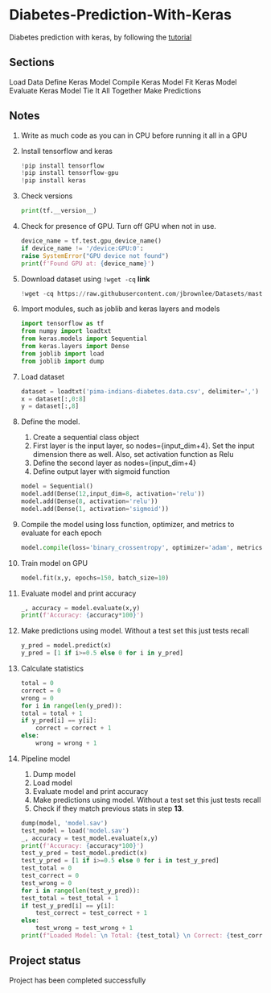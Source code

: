 # Diabetes-Prediction-With-Keras

Diabetes prediction with keras, by following the [tutorial](https://machinelearningmastery.com/tutorial-first-neural-network-python-keras/)

## Sections

Load Data
Define Keras Model
Compile Keras Model
Fit Keras Model
Evaluate Keras Model
Tie It All Together
Make Predictions

## Notes

1. Write as much code as you can in CPU before running it all in a GPU
2. Install tensorflow and keras

    ```python
    !pip install tensorflow
    !pip install tensorflow-gpu
    !pip install keras
    ```

3. Check versions

    ```python
    print(tf.__version__)
    ```

4. Check for presence of GPU. Turn off GPU when not in use.

    ```python
    device_name = tf.test.gpu_device_name()
    if device_name != '/device:GPU:0':
    raise SystemError("GPU device not found")
    print(f'Found GPU at: {device_name}')
    ```

5. Download dataset using `!wget -cq` **link**

    ```python
    !wget -cq https://raw.githubusercontent.com/jbrownlee/Datasets/master/pima-indians-diabetes.data.csv
    ```

6. Import modules, such as joblib and keras layers and models

    ```python
    import tensorflow as tf
    from numpy import loadtxt
    from keras.models import Sequential
    from keras.layers import Dense
    from joblib import load
    from joblib import dump
    ```

7. Load dataset

    ```python
    dataset = loadtxt('pima-indians-diabetes.data.csv', delimiter=',')
    x = dataset[:,0:8]
    y = dataset[:,8]
    ```

8. Define the model.
   1. Create a sequential class object
   2. First layer is the input layer, so nodes={input_dim+4}. Set the input dimension there as well. Also, set activation function as Relu
   3. Define the second layer as nodes={input_dim+4}
   4. Define output layer with sigmoid function

    ```python
    model = Sequential()
    model.add(Dense(12,input_dim=8, activation='relu'))
    model.add(Dense(8, activation='relu'))
    model.add(Dense(1, activation='sigmoid'))
    ```

9. Compile the model using loss function, optimizer, and metrics to evaluate for each epoch

    ```python
    model.compile(loss='binary_crossentropy', optimizer='adam', metrics=['accuracy'])
    ```

10. Train model on GPU

    ```python
    model.fit(x,y, epochs=150, batch_size=10)
    ```

11. Evaluate model and print accuracy

    ```python
    _, accuracy = model.evaluate(x,y)
    print(f'Accuracy: {accuracy*100}')
    ```

12. Make predictions using model. Without a test set this just tests recall

    ```python
    y_pred = model.predict(x)
    y_pred = [1 if i>=0.5 else 0 for i in y_pred]
    ```

13. Calculate statistics

    ```python
    total = 0
    correct = 0
    wrong = 0
    for i in range(len(y_pred)):
    total = total + 1
    if y_pred[i] == y[i]:
        correct = correct + 1
    else:
        wrong = wrong + 1
    ```

14. Pipeline model
    1. Dump model
    2. Load model
    3. Evaluate model and print accuracy
    4. Make predictions using model. Without a test set this just tests recall
    5. Check if they match previous stats in step **13**.

    ```python
    dump(model, 'model.sav')
    test_model = load('model.sav')
    _, accuracy = test_model.evaluate(x,y)
    print(f'Accuracy: {accuracy*100}')
    test_y_pred = test_model.predict(x)
    test_y_pred = [1 if i>=0.5 else 0 for i in test_y_pred]
    test_total = 0
    test_correct = 0
    test_wrong = 0
    for i in range(len(test_y_pred)):
    test_total = test_total + 1
    if test_y_pred[i] == y[i]:
        test_correct = test_correct + 1
    else:
        test_wrong = test_wrong + 1
    print(f"Loaded Model: \n Total: {test_total} \n Correct: {test_correct} \n Wrong: {test_wrong}")
    ```

## Project status

Project has been completed successfully
